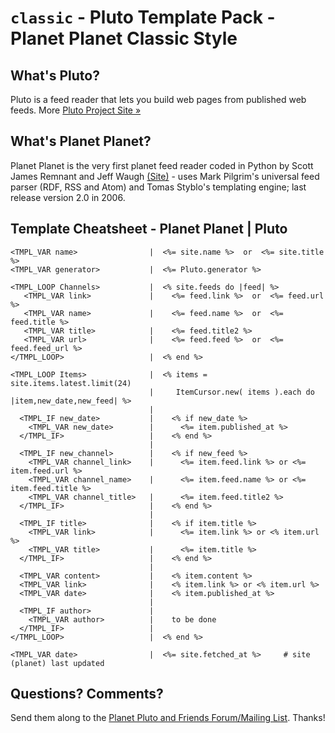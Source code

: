 # `classic` -  Pluto Template Pack - Planet Planet Classic Style

## What's Pluto?

Pluto is a feed reader that lets you build web pages from published
web feeds. More [Pluto Project Site »](https://github.com/feedreader/pluto)

## What's Planet Planet?

Planet Planet is the very first planet feed reader coded in Python
by Scott James Remnant and Jeff Waugh [(Site)](http://www.planetplanet.org) - uses
Mark Pilgrim's universal feed parser (RDF, RSS and Atom)
and Tomas Styblo's templating engine; last release version 2.0 in 2006.


## Template Cheatsheet - Planet Planet | Pluto

    <TMPL_VAR name>                |  <%= site.name %>  or  <%= site.title %>
    <TMPL_VAR generator>           |  <%= Pluto.generator %>
    
    <TMPL_LOOP Channels>           |  <% site.feeds do |feed| %>
       <TMPL_VAR link>             |    <%= feed.link %>  or  <%= feed.url %>
       <TMPL_VAR name>             |    <%= feed.name %>  or  <%= feed.title %>
       <TMPL_VAR title>            |    <%= feed.title2 %>
       <TMPL_VAR url>              |    <%= feed.feed %>  or  <%= feed.feed_url %>
    </TMPL_LOOP>                   |  <% end %>
    
    <TMPL_LOOP Items>              |  <% items = site.items.latest.limit(24)
                                   |     ItemCursor.new( items ).each do |item,new_date,new_feed| %>
                                   |
      <TMPL_IF new_date>           |    <% if new_date %>
        <TMPL_VAR new_date>        |      <%= item.published_at %>
      </TMPL_IF>                   |    <% end %>
                                   |
      <TMPL_IF new_channel>        |    <% if new_feed %>
        <TMPL_VAR channel_link>    |      <%= item.feed.link %> or <%= item.feed.url %>
        <TMPL_VAR channel_name>    |      <%= item.feed.name %> or <%= item.feed.title %>
        <TMPL_VAR channel_title>   |      <%= item.feed.title2 %>
      </TMPL_IF>                   |    <% end %>
                                   |
      <TMPL_IF title>              |    <% if item.title %>
        <TMPL_VAR link>            |      <%= item.link %> or <% item.url %>
        <TMPL_VAR title>           |      <%= item.title %>
      </TMPL_IF>                   |    <% end %>
                                   |
      <TMPL_VAR content>           |    <% item.content %>
      <TMPL_VAR link>              |    <% item.link %> or <% item.url %>
      <TMPL_VAR date>              |    <% item.published_at %>
                                   |
      <TMPL_IF author>             |
        <TMPL_VAR author>          |    to be done
      </TMPL_IF>                   |
    </TMPL_LOOP>                   |  <% end %>
    
    <TMPL_VAR date>                |  <%= site.fetched_at %>     # site (planet) last updated



## Questions? Comments?

Send them along to the [Planet Pluto and Friends Forum/Mailing List](http://groups.google.com/group/feedreader).
Thanks!

